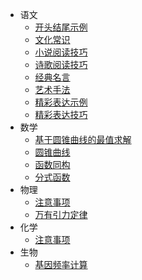 - 语文
  - [开头结尾示例](/docs/chinese/beginning-and-ending-examples.md)
  - [文化常识](/docs/chinese/cultural-common-sense.md)
  - [小说阅读技巧](/docs/chinese/fiction-reading-skills.md)
  - [诗歌阅读技巧](/docs/chinese/poetry-reading-skill.md)
  - [经典名言](/docs/chinese/quotes.md)
  - [艺术手法](/docs/chinese/rhetorical-and-artistic-devices.md)
  - [精彩表达示例](/docs/chinese/writing-skills-examples.md)
  - [精彩表达技巧](/docs/chinese/writing-skills.md)
- 数学
  - [基于圆锥曲线的最值求解](/docs/mathematics/conic-section-based-maximum-value-solution.md)
  - [圆锥曲线](/docs/mathematics/conic-section.md)
  - [函数同构](/docs/mathematics/function-isomorphism.md)
  - [分式函数](/docs/mathematics/fractional-function.md)
- 物理
  - [注意事项](/docs/physics/matters-need-attention.md)
  - [万有引力定律](/docs/physics/law-of-universal-gravitation.md)
- 化学
  - [注意事项](/docs/chemistry/matters-need-attention.md)
- 生物
  - [基因频率计算](/docs/biology/gene-frequency-calculation.md)